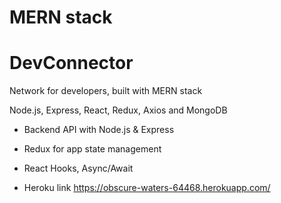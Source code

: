 # MERN stack 
# DevConnector 

Network for developers, built with MERN stack

Node.js, Express, React, Redux, Axios and MongoDB

- Backend API with Node.js & Express
- Redux for app state management
- React Hooks, Async/Await 

- Heroku link https://obscure-waters-64468.herokuapp.com/

 



